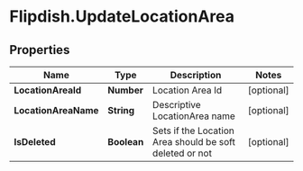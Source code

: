 # Flipdish.UpdateLocationArea

## Properties
Name | Type | Description | Notes
------------ | ------------- | ------------- | -------------
**LocationAreaId** | **Number** | Location Area Id | [optional] 
**LocationAreaName** | **String** | Descriptive LocationArea name | [optional] 
**IsDeleted** | **Boolean** | Sets if the Location Area should be soft deleted or not | [optional] 


